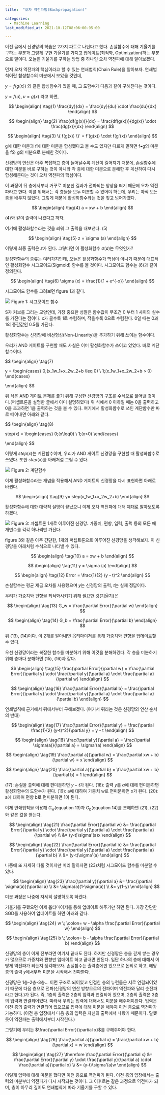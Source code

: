 ```yaml
---
title:  "오차 역전파법(Backpropagation)"

categories:
  - Machine Learning 
last_modified_at: 2021-10-12T08:06:00-05:00

---
```


이전 글에서 신경망의 학습은 2가지 파트로 나뉜다고 했다. 
손실함수에 대해 기울기를 구하는 부분과 그렇게 구한 기울기를 가지고 업데이트(최적화, Optimization)하는 부분으로 말이다.
오늘은 기울기를 구하는 방법 중 하나인 오차 역전파에 대해 알아보겠다. 

먼저 오차 역전파의 핵심이라고 할 수 있는 연쇄법칙(Chain Rule)을 알아보자.
연쇄법칙이란 합성함수의 미분에서 보았을 것인데, 

$y = f(g(x))$ 와 같은 합성함수가 있을 때, 그 도함수가 다음과 같이 구해진다는 것이다.

$y = f(u), \; u = g(x)$ 라고 하면,

$$
\begin{align} 
\tag{1}
\frac{dy}{dx} = \frac{dy}{du} \cdot \frac{du}{dx}
\end{align}
$$

$$
\begin{align} 
\tag{2}
\frac{df(g(x))}{dx} = \frac{df(g(x))}{dg(x)} \cdot \frac{dg(x)}{dx}
\end{align}
$$

$$
\begin{align} 
\tag{3}
\{ f(g(x)) \}' = f'(g(x)) \cdot f(g'(x))
\end{align}
$$

g에 대한 미분과 f에 대한 미분을 합성했다고 볼 수도 있지만 다르게 말하면 f•g의 미분을 f와 g의 미분으로 분해한 것이다.

신경망의 연산은 아주 복잡하고 층이 늘어날수록 계산이 길어지기 때문에, 
손실함수에 대한 미분을 바로 구하는 것이 아니라 각 층에 대한 미분으로 분해한 후 계산하여 다시 합성해준다는 것이 오차 역전파의 핵심이다.

이 과정이 뒤 층에서부터 거꾸로 미분한 결과가 전파되는 양상을 띄기 때문에 오차 역전파라고 한다.
이를 위해서는 각 층들을 모두 미분할 수 있어야 하는데, 우리는 아직 모든 층을 배우지 않았다.
그렇게 때문에 활성화함수라는 것을 짚고 넘어가겠다. 

$$
\begin{align} 
\tag{4}
a = xw + b
\end{align}
$$

(4)와 같이 출력이 나왔다고 하자.
 
여기에 활성화함수라는 것을 씌워 그 출력을 내보낸다. (5)
 
$$
\begin{align} 
\tag{5}
z = \sigma (a)
\end{align}
$$
 
이렇게 최종 출력은 $z$가 된다.
그렇다면 이 활성화함수 $\sigma(a)$는 무엇인가?

활성화함수의 종류는 여러가지인데, 오늘은 활성화함수가 핵심이 아니기 때문에 대표적인 활성화함수 시그모이드(Sigmoid) 함수를 볼 것이다. 시그모이드 함수는 (6)과 같이 정의한다.

$$
\begin{align} 
\tag{6}
\sigma (x) = \frac{1}{1 + e^{-x}}
\end{align}
$$

시그모이드 함수를 그려보면 figure 1과 같다.

![](/assets/image/sigmoid.png)
Figure 1: 시그모이드 함수

S자 커브를 그리는 모양인데, 가장 중요한 성질은 함수값이 무조건 0 부터 1 사이의 실수를 가진다는 점이다.
x가 클수록 1로 수렴하며, 작을수록 0으로 수렴한다.
0일 때는 0과 1의 중간값인 0.5를 가진다.

활성화함수는 신경망에 비선형성(Non-Linearity)을 추가하기 위해 쓰이는 함수이다.

우리가 AND 게이트를 구현할 때도 사실은 이미 활성화함수가 쓰이고 있었다.
바로 계단 함수이다.

$$
\begin{align}
\tag{7}

y = \begin{cases} 
      0\;(x_1w_1+x_2w_2+b \leq 0) \\
      1\;(x_1w_1+x_2w_2+b > 0) 
    \end{cases}

\end{align}
$$

위 식은 AND 게이트 문제를 풀기 위해 구성한 신경망의 구조를 수식으로 풀어낸 것이다.(퍼셉트론을 설명한 글에서 이미 설명하였다)
위 식에서 0 이하일 때는 0을 출력하고 0을 초과하면 1을 출력하는 것을 볼 수 있다.
여기에서 활성화함수로 쓰인 계단함수만 따로 떼어내면 아래와 같다.

$$
\begin{align}
\tag{8}

step(x) = \begin{cases} 
      0\;(x\leq0) \\
      1\;(x>0) 
    \end{cases}

\end{align}
$$

이렇게 $step(x)$는 계단함수이며, 우리가 AND 게이트 신경망을 구현할 때 활성화함수로 쓰였다.
또한 $step(x)$를 아래처럼 그릴 수 있다.

![](/assets/image/step_function.png)
Figure 2: 계단함수

이제 활성화함수라는 개념을 적용해서 AND 게이트의 신경망을 다시 표현하면 아래로 바뀐다.

$$
\begin{align} 
\tag{9}
y= step(x_1w_1+x_2w_2+b)
\end{align}
$$

활성화함수에 대한 대략적 설명이 끝났으니 이제 오차 역전파에 대해 제대로 알아보도록 하겠다.

![](/assets/image/1-1perceptron.png)
Figure 3: 퍼셉트론 1개로 이루어진 신경망. 가중치, 편향, 입력, 출력 등의 모든 매개변수를 각각 하나씩만 가진다. 

figure 3와 같은 아주 간단한, 1개의 퍼셉트론으로 이루어진 신경망을 생각해보자.
이 신경망을 아래처럼 수식으로 나타낼 수 있다.

$$
\begin{align} 
\tag{10}
a = xw + b 
\end{align}
$$

$$
\begin{align} 
\tag{11}
y = \sigma (a)
\end{align}
$$

$$
\begin{align} 
\tag{12}
Error = \frac{1}{2} (y - t)^2
\end{align}
$$

손실함수는 평균 제곱 오차를 사용했으며 $y$는 신경망의 출력, $t$는 실제 정답이다.

우리가 가중치와 편향을 최적화시키기 위해 필요한 것(기울기)은

$$
\begin{align} 
\tag{13}
G_w = \frac{\partial Error}{\partial w}
\end{align}
$$

$$
\begin{align} 
\tag{14}
G_b = \frac{\partial Error}{\partial b}
\end{align}
$$

위 (13), (14)이다. 이 2개를 알아내면 옵티마이저를 통해 가중치와 편향을 업데이트할 수 있다.

우선 신경망이라는 복잡한 함수를 미분하기 위해 이것을 분해하겠다.
각 층을 미분하기 위해 층마다 분해하면 (15), (16)과 같다.

$$
\begin{align} 
\tag{15}
\frac{\partial Error}{\partial w} = \frac{\partial Error}{\partial y} \cdot \frac{\partial y}{\partial a} \cdot \frac{\partial a}{\partial w}
\end{align}
$$

$$
\begin{align} 
\tag{16}
\frac{\partial Error}{\partial b} = \frac{\partial Error}{\partial y} \cdot \frac{\partial y}{\partial a} \cdot \frac{\partial a}{\partial b}
\end{align}
$$

연쇄법칙에 근거해서 뒤에서부터 구해보겠다. (여기서 뒤라는 것은 신경망의 연산 순서의 반대)

$$
\begin{align} 
\tag{17}
\frac{\partial Error}{\partial y} = \frac{\partial \frac{1}{2} (y-t)^2}{\partial y} = y - t
\end{align}
$$

$$
\begin{align} 
\tag{18}
\frac{\partial y}{\partial a} = \frac{\partial \sigma(a)}{\partial a} = \sigma'(a)
\end{align}
$$

$$
\begin{align} 
\tag{19}
\frac{\partial a}{\partial w} = \frac{\partial xw + b}{\partial w} = x
\end{align}
$$

$$
\begin{align} 
\tag{20}
\frac{\partial a}{\partial b} = \frac{\partial xw + b}{\partial b} = 1
\end{align}
$$

(17): 손실을 출력에 대해 편미분하면 $y-t$가 된다.
(18): 출력 $y$를 $a$에 대해 편미분하면 활성화함수의 도함수가 된다. 
(19): a에 대하여 가중치 w로 편미분하면 x가 된다.
(20): a에 대하여 편향 b로 편미분하면 1이 된다.

이제 연쇄법칙을 이용해 $G_w$(equation 13)과 $G_b$(equation 14)를 분해하면 (21), (22)와 같은 값을 얻는다.

$$
\begin{align} 
\tag{21}
\frac{\partial Error}{\partial w} &= \frac{\partial Error}{\partial y} \cdot \frac{\partial y}{\partial a} \cdot \frac{\partial a}{\partial w} \\
                                  &= (y-t)\sigma'(a)x
\end{align}
$$

$$
\begin{align} 
\tag{22}
\frac{\partial Error}{\partial b} &= \frac{\partial Error}{\partial y} \cdot \frac{\partial y}{\partial a} \cdot \frac{\partial a}{\partial b} \\ 
                                  &= (y-t)\sigma'(a)
\end{align}
$$

나중에 또 자세히 다룰 것이지만 미리 말하자면 (23)처럼 시그모이드 함수를 미분할 수 있다.

$$
\begin{align} 
\tag{23}
\frac{\partial y}{\partial a} &= \frac{\partial \sigma(a)}{\partial a} \\ 
                              &= \sigma(a)(1-\sigma(a)) \\ 
                              &= y(1-y)
\end{align}
$$

미분 과정은 나중에 자세히 설명하도록 하겠다.

기울기를 구했으면 이제 옵티마이저를 통해 업데이트 해주기만 하면 된다.
가장 간단한 SGD를 사용하여 업데이트를 하면 아래와 같다.

$$
\begin{align} 
\tag{24}
w \; \colon= w - \alpha \frac{\partial Error}{\partial w}
\end{align}
$$

$$
\begin{align} 
\tag{25}
b \; \colon= b - \alpha \frac{\partial Error}{\partial b}
\end{align}
$$

신경망의 층이 이게 전부라면 여기서 끝내도 된다.
하지만 신경망은 층을 깊게 쌓는 경우가 많으므로 가중치와 편향만 업데이트 하고 끝내면 안된다.
일단 하나의 층에 대해서 어떻게 역전파가 되는지 생각해보자.
손실함수는 출력층에만 있으므로 논외로 하고, 
해당 층의 출력 $y$에서부터 미분을 시작해서 전파한다.

신경망은 1층-2층-3층... 이런 구조로 되어있고 인접한 층의 뉴런들은 서로 연결되어있기 때문에 다음 층으로 전파(신경망의 연산 방향으로의 전파이며 역전파와 달리 순전파라고 한다.)가 된다.
즉, 1층의 출력은 2층의 입력과 연결되어 있으며, 2층의 출력은 3층의 입력과 연결되어있다.
따라서 우리는 입력에 대해서도 미분을 해주어야한다.
입력은 이전 층의 출력과 연결되어 있으므로 입력에 대해 미분을 해야지 이전 층으로 역전파가 가능하다. (이전 층 입장에서 다음 층의 입력은 자신의 출력에서 나왔기 때문이다. 말했듯이 역전파는 출력에서부터 시작한다.)

그렇기에 우리는 $\frac{\partial Error}{\partial x}$를 구해주어야 한다.

$$
\begin{align} 
\tag{26}
\frac{\partial a}{\partial x} = \frac{\partial xw + b}{\partial x} = w
\end{align}
$$

$$
\begin{align} 
\tag{27}
\therefore \frac{\partial Error}{\partial x} &= \frac{\partial Error}{\partial y} \cdot \frac{\partial y}{\partial a} \cdot \frac{\partial a}{\partial x} \\ 
                                            &= (y-t)\sigma'(a)w
\end{align}
$$

이렇게 입력에 대해 미분을 했다면 이전 층으로 역전파가 된다. 
이전 층의 입장에서는 출력의 미분부터 역전파가 다시 시작되는 것이다.
그 이후로는 같은 과정으로 역전파가 되며, 층이 아무리 깊어도 연쇄법칙에 따라 기울기를 구할 수 있다.



 








